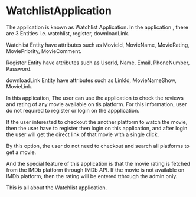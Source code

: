 # WatchlistApplication

The application is known as Watchlist Application. In the application , there are 3 Entities i.e. watchlist, register, downloadLink. 

Watchlist Entity have attributes such as MovieId, MovieName, MovieRating, MoviePriority, MovieComment.

Register Entity have attributes such as UserId, Name, Email, PhoneNumber, Password.

downloadLink Entity have attributes such as LinkId, MovieNameShow, MovieLink.

In this application, The user can use the application to check the reviews and rating of any movie available on tis platform. For this information, user do not required to register or login on the appplication. 

If the user interested to checkout the another platform to watch the movie, then the user have to register then login on this application, and after login the user will get the direct link of that movie with a single click. 

By this option, the user do not need to checkout and search all platforms to get a movie.

And the special feature of this application is that the movie rating is fetched from the IMDb platform through IMDb API. If the movie is not available on IMDb platform, then the rating will be entered tthrough the admin only. 

This is all about the Watchlist application. 
